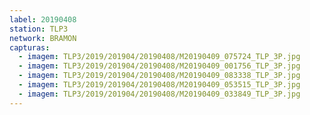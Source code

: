 ```yaml
---
label: 20190408
station: TLP3
network: BRAMON
capturas:
  - imagem: TLP3/2019/201904/20190408/M20190409_075724_TLP_3P.jpg
  - imagem: TLP3/2019/201904/20190408/M20190409_001756_TLP_3P.jpg
  - imagem: TLP3/2019/201904/20190408/M20190409_083338_TLP_3P.jpg
  - imagem: TLP3/2019/201904/20190408/M20190409_053515_TLP_3P.jpg
  - imagem: TLP3/2019/201904/20190408/M20190409_033849_TLP_3P.jpg
---
```

